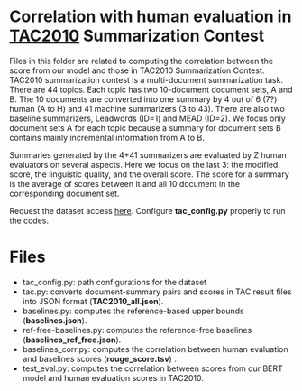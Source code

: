 # Correlation with human evaluation in [TAC2010](https://tac.nist.gov/data/past/2010/Summ10.html) Summarization Contest 

Files in this folder are related to computing the correlation between the score from our model and those in TAC2010 Summarization Contest. 
TAC2010 summarization contest is a multi-document summarization task. 
There are 44 topics. Each topic has two 10-document document sets, A and B. 
The 10 documents are converted into one summary by 4 out of 6 (7?) human (A to H) and 41 machine summarizers (3 to 43). There are also two baseline summarizers, Leadwords (ID=1) and MEAD (ID=2). 
We focus only document sets A for each topic because a summary for document sets B contains mainly incremental information from A to B. 

Summaries generated by the 4+41 summarizers are evaluated by Z human evaluators on several aspects. Here we focus on the last 3: the modified score, the linguistic quality, and the overall score. 
The score for a summary is the average of scores between it and all 10 document in the corresponding document set.

Request the dataset access [here](https://tac.nist.gov/data/past/2010/Summ10.html). Configure **tac_config.py** properly to run the codes.

# Files
* tac_config.py: path configurations for the dataset
* tac.py: converts document-summary pairs and scores in TAC result files into JSON format (**TAC2010_all.json**).
* baselines.py: computes the reference-based upper bounds (**baselines.json**). 
* ref-free-baselines.py: computes the reference-free baselines (**baselines_ref_free.json**).
* baselines_corr.py: computes the correlation between human evaluation and baselines scores (**rouge_score.tsv**) . 
* test_eval.py: computes the correlation between scores from our BERT model and human evaluation scores in TAC2010.
